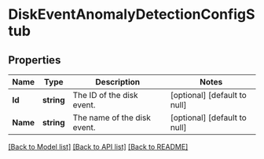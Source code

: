 # DiskEventAnomalyDetectionConfigStub

## Properties
Name | Type | Description | Notes
------------ | ------------- | ------------- | -------------
**Id** | **string** | The ID of the disk event. | [optional] [default to null]
**Name** | **string** | The name of the disk event. | [optional] [default to null]

[[Back to Model list]](../README.md#documentation-for-models) [[Back to API list]](../README.md#documentation-for-api-endpoints) [[Back to README]](../README.md)


